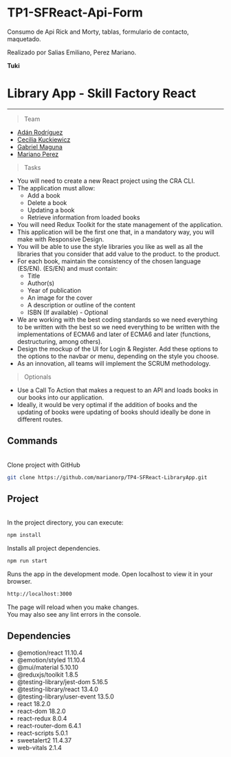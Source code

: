 # TP1-SFReact-Api-Form

Consumo de Api Rick and Morty, tablas, formulario de contacto, maquetado.

Realizado por Salias Emiliano, Perez Mariano.

**Tuki**



# Library App - Skill Factory React
_________________



 >Team
- [Adán Rodríguez](https://github.com/adan-rodriguez)
- [Cecilia Kuckiewicz](https://github.com/kucki)
- [Gabriel Maguna](https://github.com/Gabrielmaguna00)
- [Mariano Perez](https://github.com/marianorp)
    

 >Tasks
- You will need to create a new React project using the CRA CLI.
- The application must allow:
    - Add a book
    - Delete a book
    - Updating a book
    - Retrieve information from loaded books
- You will need Redux Toolkit for the state management of the application.
- This application will be the first one that, in a mandatory way, you will make with Responsive Design.
- You will be able to use the style libraries you like as well as all the libraries that you consider that add value to the product. to the product.
- For each book, maintain the consistency of the chosen language (ES/EN). 
(ES/EN) and must contain:
    - Title
    - Author(s) 
    - Year of publication
    - An image for the cover
    - A description or outline of the content
    - ISBN (If available) - Optional
- We are working with the best coding standards so we need everything to be written with the best so we need everything to be written with the implementations of ECMA6 and later of ECMA6 and later (functions, destructuring, among others).
- Design the mockup of the UI for Login & Register. Add these options to the options to the navbar or menu, depending on the style you choose.
- As an innovation, all teams will implement the SCRUM methodology.

 >Optionals
 
- Use a Call To Action that makes a request to an API and loads books in our books into our application.
- Ideally, it would be very optimal if the addition of books and the updating of books were updating of books should ideally be done in different routes.  


## Commands 


 \
Clone project with GitHub  

```sh
git clone https://github.com/marianorp/TP4-SFReact-LibraryApp.git
```

## Project



 \
 In the project directory, you can execute:
```sh
npm install
```


Installs all project dependencies.

```sh
npm run start
```

Runs the app in the development mode.
Open localhost to view it in your browser.
```sh
http://localhost:3000
```

The page will reload when you make changes.\
You may also see any lint errors in the console.

## Dependencies

- @emotion/react 11.10.4
- @emotion/styled 11.10.4
- @mui/material 5.10.10
- @reduxjs/toolkit 1.8.5
- @testing-library/jest-dom 5.16.5
- @testing-library/react 13.4.0
- @testing-library/user-event 13.5.0
- react 18.2.0
- react-dom 18.2.0
- react-redux 8.0.4
- react-router-dom 6.4.1
- react-scripts 5.0.1
- sweetalert2 11.4.37
- web-vitals 2.1.4


